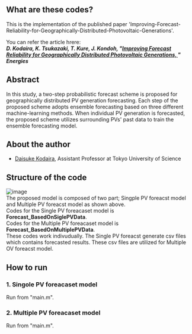 ## What are these codes?
This is the implementation of the published paper 'Improving-Forecast-Reliability-for-Geographically-Distributed-Photovoltaic-Generations'.

You can refer the article hrere:  
***D. Kodaira, K. Tsukazaki, T. Kure, J. Kondoh, "[Improving Forecast Reliability for Geographically Distributed Photovoltaic Generations, ](https://www.preprints.org/manuscript/202110.0037/v1)" Energies***

## Abstract
In this study, a two-step probabilistic forecast scheme is proposed for geographically distributed PV generation forecasting. Each step of the proposed scheme adopts ensemble forecasting based on three different machine-learning methods. When individual PV generation is forecasted, the proposed scheme utilizes surrounding PVs' past data to train the ensemble forecasting model. 

## About the author
- [Daisuke Kodaira](https://sites.google.com/view/daisukekodaira03en/home?authuser=0), Assistant Professor at Tokyo University of Science

## Structure of the code
![image](https://user-images.githubusercontent.com/43132698/138842220-19095542-8cda-46dd-bcde-6ba9538686f0.png)  
The proposed model is composed of two part; Singple PV foreacst model and Multiple PV foreacst model as shown above.  
Codes for the Single PV foreacaset model is **Forecast_BasedOnSiglePVData**.  
Codes for the Multiple PV foreacaset model is **Forecast_BasedOnMultiplePVData**.  
These codes work indivudually. The Single PV foreacst generate csv files which contains forecasted results. These csv files are utilized for Multiple OV foreacst model.

## How to run
### 1. Singole PV foreacaset model
Run from "main.m".


### 2. Multiple PV foreacaset model
Run from "main.m".




